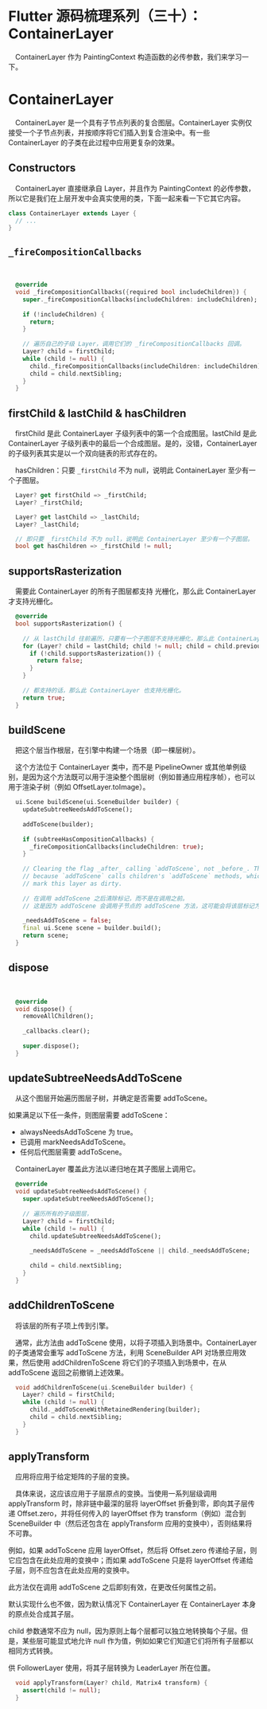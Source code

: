 # Flutter 源码梳理系列（三十）：ContainerLayer

&emsp;ContainerLayer 作为 PaintingContext 构造函数的必传参数，我们来学习一下。

# ContainerLayer

&emsp;ContainerLayer 是一个具有子节点列表的复合图层。ContainerLayer 实例仅接受一个子节点列表，并按顺序将它们插入到复合渲染中。有一些 ContainerLayer 的子类在此过程中应用更复杂的效果。

## Constructors

&emsp;ContainerLayer 直接继承自 Layer，并且作为 PaintingContext 的必传参数，所以它是我们在上层开发中会真实使用的类，下面一起来看一下它其它内容。

```dart
class ContainerLayer extends Layer {
  // ...
}
```

## `_fireCompositionCallbacks`

&emsp;

```dart
  @override
  void _fireCompositionCallbacks({required bool includeChildren}) {
    super._fireCompositionCallbacks(includeChildren: includeChildren);
    
    if (!includeChildren) {
      return;
    }
    
    // 遍历自己的子级 Layer，调用它们的 _fireCompositionCallbacks 回调。
    Layer? child = firstChild;
    while (child != null) {
      child._fireCompositionCallbacks(includeChildren: includeChildren);
      child = child.nextSibling;
    }
  }
```

## firstChild & lastChild & hasChildren

&emsp;firstChild 是此 ContainerLayer 子级列表中的第一个合成图层。lastChild 是此 ContainerLayer 子级列表中的最后一个合成图层。是的，没错，ContainerLayer 的子级列表其实是以一个双向链表的形式存在的。

&emsp;hasChildren：只要 `_firstChild` 不为 null，说明此 ContainerLayer 至少有一个子图层。 

```dart
  Layer? get firstChild => _firstChild;
  Layer? _firstChild;

  Layer? get lastChild => _lastChild;
  Layer? _lastChild;

  // 即只要 _firstChild 不为 null，说明此 ContainerLayer 至少有一个子图层。 
  bool get hasChildren => _firstChild != null;
```

## supportsRasterization

&emsp;需要此 ContainerLayer 的所有子图层都支持 光栅化，那么此 ContainerLayer 才支持光栅化。

```dart
  @override
  bool supportsRasterization() {
    
    // 从 lastChild 往前遍历，只要有一个子图层不支持光栅化，那么此 ContainerLayer 就不支持光栅化。 
    for (Layer? child = lastChild; child != null; child = child.previousSibling) { 
      if (!child.supportsRasterization()) {
        return false;
      }
    }
    
    // 都支持的话，那么此 ContainerLayer 也支持光栅化。
    return true;
  }
```

## buildScene

&emsp;把这个层当作根层，在引擎中构建一个场景（即一棵层树）。

&emsp;这个方法位于 ContainerLayer 类中，而不是 PipelineOwner 或其他单例级别，是因为这个方法既可以用于渲染整个图层树（例如普通应用程序帧），也可以用于渲染子树（例如 OffsetLayer.toImage）。

```dart
  ui.Scene buildScene(ui.SceneBuilder builder) {
    updateSubtreeNeedsAddToScene();
    
    addToScene(builder);
    
    if (subtreeHasCompositionCallbacks) {
      _fireCompositionCallbacks(includeChildren: true);
    }
    
    // Clearing the flag _after_ calling `addToScene`, not _before_. This is
    // because `addToScene` calls children's `addToScene` methods, which may
    // mark this layer as dirty.
    
    // 在调用 addToScene 之后清除标记，而不是在调用之前。
    // 这是因为 addToScene 会调用子节点的 addToScene 方法，这可能会将该层标记为脏。
    
    _needsAddToScene = false;
    final ui.Scene scene = builder.build();
    return scene;
  }
```

## dispose

&emsp;

```dart
  @override
  void dispose() {
    removeAllChildren();
    
    _callbacks.clear();
    
    super.dispose();
  }
```

## updateSubtreeNeedsAddToScene

&emsp;从这个图层开始遍历图层子树，并确定是否需要 addToScene。

如果满足以下任一条件，则图层需要 addToScene：

+ alwaysNeedsAddToScene 为 true。
+ 已调用 markNeedsAddToScene。
+ 任何后代图层需要 addToScene。

&emsp;ContainerLayer 覆盖此方法以递归地在其子图层上调用它。

```dart
  @override
  void updateSubtreeNeedsAddToScene() {
    super.updateSubtreeNeedsAddToScene();
    
    // 遍历所有的子级图层，
    Layer? child = firstChild; 
    while (child != null) {
      child.updateSubtreeNeedsAddToScene();
      
      _needsAddToScene = _needsAddToScene || child._needsAddToScene;
      
      child = child.nextSibling;
    }
  }
```

## addChildrenToScene

&emsp;将该层的所有子项上传到引擎。

&emsp;通常，此方法由 addToScene 使用，以将子项插入到场景中。ContainerLayer 的子类通常会重写 addToScene 方法，利用 SceneBuilder API 对场景应用效果，然后使用 addChildrenToScene 将它们的子项插入到场景中，在从 addToScene 返回之前撤销上述效果。

```dart
  void addChildrenToScene(ui.SceneBuilder builder) {
    Layer? child = firstChild;
    while (child != null) {
      child._addToSceneWithRetainedRendering(builder);
      child = child.nextSibling;
    }
  }
```

## applyTransform

&emsp;应用将应用于给定矩阵的子层的变换。

&emsp;具体来说，这应该应用于子层原点的变换。当使用一系列层级调用 applyTransform 时，除非链中最深的层将 layerOffset 折叠到零，即向其子层传递 Offset.zero，并将任何传入的 layerOffset 作为 transform（例如）混合到 SceneBuilder 中（然后还包含在 applyTransform 应用的变换中），否则结果将不可靠。

例如，如果 addToScene 应用 layerOffset，然后将 Offset.zero 传递给子层，则它应包含在此处应用的变换中；而如果 addToScene 只是将 layerOffset 传递给子层，则不应包含在此处应用的变换中。

此方法仅在调用 addToScene 之后即刻有效，在更改任何属性之前。

默认实现什么也不做，因为默认情况下 ContainerLayer 在 ContainerLayer 本身的原点处合成其子层。

child 参数通常不应为 null，因为原则上每个层都可以独立地转换每个子层。但是，某些层可能显式地允许 null 作为值，例如如果它们知道它们将所有子层都以相同方式转换。

供 FollowerLayer 使用，将其子层转换为 LeaderLayer 所在位置。

```dart
  void applyTransform(Layer? child, Matrix4 transform) {
    assert(child != null);
  }
```
